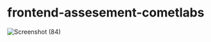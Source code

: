 # frontend-assesement-cometlabs
![Screenshot (84)](https://user-images.githubusercontent.com/69303197/119978425-41ef2e80-bfd7-11eb-9f57-8a3af176d439.png)
